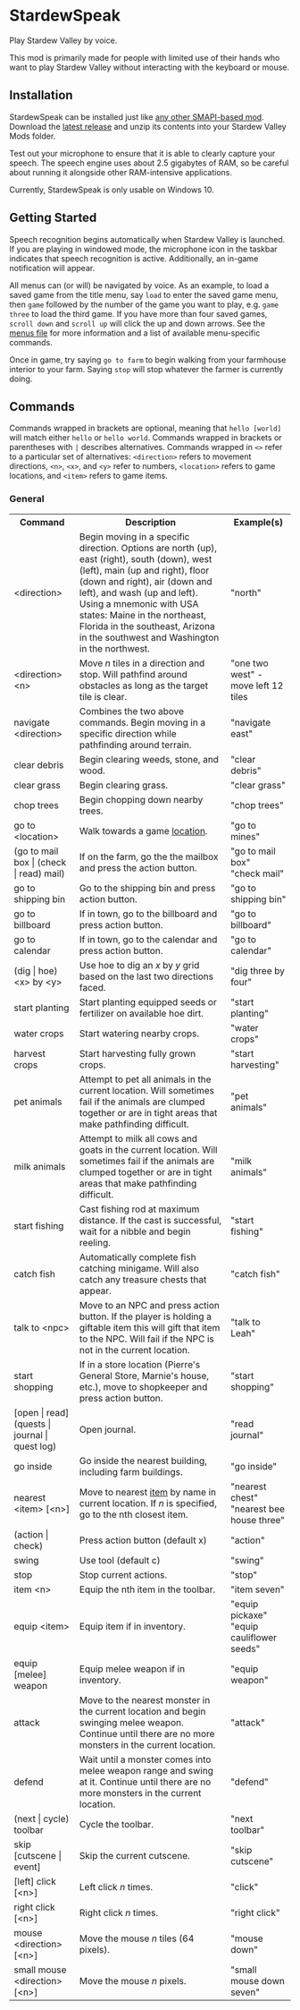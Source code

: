 # StardewSpeak

Play Stardew Valley by voice.

This mod is primarily made for people with limited use of their hands who want to play Stardew Valley without interacting with the keyboard or mouse.

## Installation

StardewSpeak can be installed just like [any other SMAPI-based mod](https://stardewvalleywiki.com/Modding:Player_Guide/Getting_Started). Download the [latest release](https://github.com/evfredericksen/StardewSpeak/releases/latest/download/StardewSpeak.0.0.7.zip) and unzip its contents into your Stardew Valley Mods folder.

Test out your microphone to ensure that it is able to clearly capture your speech. The speech engine uses about 2.5 gigabytes of RAM, so be careful about running it alongside other RAM-intensive applications.

Currently, StardewSpeak is only usable on Windows 10.

## Getting Started

Speech recognition begins automatically when Stardew Valley is launched. If you are playing in windowed mode, the microphone icon in the taskbar indicates that speech recognition is active. Additionally, an in-game notification will appear.

All menus can (or will) be navigated by voice. As an example, to load a saved game from the title menu, say `load` to enter the saved game menu, then `game` followed by the number of the game you want to play, e.g. `game three` to load the third game. If you have more than four saved games, `scroll down` and `scroll up` will click the up and down arrows. See the [menus file](docs/menus.md) for more information and a list of available menu-specific commands. 

Once in game, try saying `go to farm` to begin walking from your farmhouse interior to your farm. Saying `stop` will stop whatever the farmer is currently doing.

## Commands

Commands wrapped in brackets are optional, meaning that `hello [world]` will match either `hello` or `hello world`. Commands wrapped in brackets or parentheses with `|` describes alternatives. Commands wrapped in `<>` refer to a particular set of alternatives: `<direction>` refers to movement directions, `<n>`, `<x>`, and `<y>` refer to numbers, `<location>` refers to game locations, and `<item>` refers to game items.

### General
<table>
    <tr>
        <th>Command</th>
        <th>Description</th>
        <th>Example(s)</th>
    </tr>
    <tr>
        <td>&lt;direction&gt;</td>
        <td>Begin moving in a specific direction. Options are north (up), east (right), south (down), west (left), main (up and right), floor (down and right), air (down and left), and wash (up and left). Using a mnemonic with USA states: Maine in the northeast, Florida in the southeast, Arizona in the southwest and Washington in the northwest.</td>
        <td>"north"</td>
    </tr>
    <tr>
        <td>&lt;direction&gt; &lt;n&gt;</td>
        <td>Move <i>n</i> tiles in a direction and stop. Will pathfind around obstacles as long as the target tile is clear.</td>
        <td>"one two west" - move left 12 tiles</td>
    </tr>
    <tr>
        <td>navigate &lt;direction&gt;</td>
        <td>Combines the two above commands. Begin moving in a specific direction while pathfinding around terrain.</td>
        <td>"navigate east"</td>
    </tr>
    <tr>
        <td>clear debris</td>
        <td>Begin clearing weeds, stone, and wood.</td>
        <td>"clear debris"</td>
    </tr>
    <tr>
        <td>clear grass</td>
        <td>Begin clearing grass.</td>
        <td>"clear grass"</td>
    </tr>
    <tr>
        <td>chop trees</td>
        <td>Begin chopping down nearby trees.</td>
        <td>"chop trees"</td>
    </tr>
    <tr>
        <td>go to &lt;location&gt;</td>
        <td>Walk towards a game <a href="./StardewSpeak/lib/speech-client/speech-client/locations.py">location</a>.</td>
        <td>"go to mines"</td>
    </tr>
    <tr>
        <td>(go to mail box | (check | read) mail)</td>
        <td>If on the farm, go the the mailbox and press the action button</a>.</td>
        <td>
            <div>"go to mail box"</div>
            <div>"check mail"</div>
        </td>
    </tr>
    <tr>
        <td>go to shipping bin</td>
        <td>Go to the shipping bin and press action button.</td>
        <td>"go to shipping bin"</td>
    </tr>
    <tr>
        <td>go to billboard</td>
        <td>If in town, go to the billboard and press action button.</td>
        <td>"go to billboard"</td>
    </tr>
    <tr>
        <td>go to calendar</td>
        <td>If in town, go to the calendar and press action button.</td>
        <td>"go to calendar"</td>
    </tr>
    <tr>
        <td>(dig | hoe) &lt;x&gt; by &lt;y&gt;</td>
        <td>Use hoe to dig an <i>x</i> by <i>y</i> grid based on the last two directions faced.</td>
        <td>"dig three by four"</td>
    </tr>
    <tr>
        <td>start planting</td>
        <td>Start planting equipped seeds or fertilizer on available hoe dirt.</td>
        <td>"start planting"</td>
    </tr>
    <tr>
        <td>water crops</td>
        <td>Start watering nearby crops.</td>
        <td>"water crops"</td>
    </tr>
    <tr>
        <td>harvest crops</td>
        <td>Start harvesting fully grown crops.</td>
        <td>"start harvesting"</td>
    </tr>
    <tr>
        <td>pet animals</td>
        <td>Attempt to pet all animals in the current location. Will sometimes fail if the animals are clumped together or are in tight areas that make pathfinding difficult.</td>
        <td>"pet animals"</td>
    </tr>
    <tr>
        <td>milk animals</td>
        <td>Attempt to milk all cows and goats in the current location. Will sometimes fail if the animals are clumped together or are in tight areas that make pathfinding difficult.</td>
        <td>"milk animals"</td>
    </tr>
    <tr>
        <td>start fishing</td>
        <td>Cast fishing rod at maximum distance. If the cast is successful, wait for a nibble and begin reeling.</td>
        <td>"start fishing"</td>
    </tr>
    <tr>
        <td>catch fish</td>
        <td>Automatically complete fish catching minigame. Will also catch any treasure chests that appear.</td>
        <td>"catch fish"</td>
    </tr>
    <tr>
        <td>talk to &lt;npc&gt;</td>
        <td>Move to an NPC and press action button. If the player is holding a giftable item this will gift that item to the NPC. Will fail if the NPC is not in the current location.</td>
        <td>"talk to Leah"</td>
    </tr>
    <tr>
        <td>start shopping</td>
        <td>If in a store location (Pierre's General Store, Marnie's house, etc.), move to shopkeeper and press action button.</td>
        <td>"start shopping"</td>
    </tr>
    <tr>
        <td>[open | read] (quests | journal | quest log)</td>
        <td>Open journal.</td>
        <td>"read journal"</td>
    </tr>
    <tr>
        <td>go inside</td>
        <td>Go inside the nearest building, including farm buildings.</td>
        <td>"go inside"</td>
    </tr>
    <tr>
        <td>nearest &lt;item&gt; [&lt;n&gt;]</td>
        <td>Move to nearest <a href="./StardewSpeak/lib/speech-client/speech-client/items.py">item</a> by name in current location. If <i>n</i> is specified, go to the nth closest item.</td>
        <td>
            <div>"nearest chest"</div>
            <div>"nearest bee house three"</div>
        </td>
    </tr>
    <tr>
        <td>(action | check)</td>
        <td>Press action button (default x)</td>
        <td>"action"</td>
    </tr>
    <tr>
        <td>swing</td>
        <td>Use tool (default c)</td>
        <td>"swing"</td>
    </tr>
    <tr>
        <td>stop</td>
        <td>Stop current actions.</td>
        <td>"stop"</td>
    </tr>
    <tr>
        <td>item &lt;n&gt;</td>
        <td>Equip the nth item in the toolbar.</td>
        <td>"item seven"</td>
    </tr>
    <tr>
        <td>equip &lt;item&gt;</td>
        <td>Equip item if in inventory.</td>
        <td>
            <div>"equip pickaxe"</div>
            <div>"equip cauliflower seeds"</div>
        </td>
    </tr>
    <tr>
        <td>equip [melee] weapon</td>
        <td>Equip melee weapon if in inventory.</td>
        <td>"equip weapon"</td>
    </tr>
    <tr>
        <td>attack</td>
        <td>Move to the nearest monster in the current location and begin swinging melee weapon. Continue until there are no more monsters in the current location.</td>
        <td>"attack"</td>
    </tr>
    <tr>
        <td>defend</td>
        <td>Wait until a monster comes into melee weapon range and swing at it. Continue until there are no more monsters in the current location.</td>
        <td>"defend"</td>
    </tr>
    <tr>
        <td>(next | cycle) toolbar</td>
        <td>Cycle the toolbar.</td>
        <td>"next toolbar"</td>
    </tr>
    <tr>
        <td>skip [cutscene | event]</td>
        <td>Skip the current cutscene.</td>
        <td>"skip cutscene"</td>
    </tr>
    <tr>
        <td>[left] click [&lt;n&gt;]</td>
        <td>Left click <i>n</i> times.</td>
        <td>"click"</td>
    </tr>
    <tr>
        <td>right click [&lt;n&gt;]</td>
        <td>Right click <i>n</i> times.</td>
        <td>"right click"</td>
    </tr>
    <tr>
        <td>mouse &lt;direction&gt; [&lt;n&gt;]</td>
        <td>Move the mouse <i>n</i> tiles (64 pixels).</td>
        <td>"mouse down"</td>
    </tr>
    <tr>
        <td>small mouse &lt;direction&gt; [&lt;n&gt;]</td>
        <td>Move the mouse <i>n</i> pixels.</td>
        <td>"small mouse down seven"</td>
    </tr>
</table>
